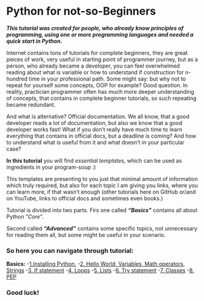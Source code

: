 
# Python for not-so-Beginners
***This tutorial was created for people, who already know principles of programming, using one or more programming languages and needed a quick start in Python.***

Internet contains tons of tutorials for complete beginners, they are great pieces of work, very useful in starting point of programmer journey, but as a person, who already became a developer, you can feel overwhelmed reading about what is variable or how to understand if construction for n-hundred time in your professional path. Some might say: but why not to repeat for yourself some concepts, OOP for example? Good question. In reality, practician programmer often has much more deeper understanding of concepts, that contains in complete beginner tutorials, so such repeating became redundant.

And what is alternative? Official documentation. We all know, that a good developer reads a lot of documentation, but also we know that a good developer works fast! What if you don’t really have much time to learn everything that contains in official docs, but a deadline is coming? And how to understand what is useful from it and what doesn’t in your particular case?

  

**In this tutorial** you will find *essential templates*, which can be used as ingredients in your program-soup :)

  

This templates are presenting to you just that minimal amount of information which truly required, but also for each topic I am giving you links, where you can learn more, if that wasn’t enough (other tutorials here on GitHub or/and on YouTube, links to official docs and sometimes even books.)

Tutorial is divided into two parts. Firs one called ***“Basics”*** contains all about Python “*Core*”.

Second called ***“Advanced”***  contains some specific topics, not unnecessary for reading them all, but some might be useful in your scenario.

  

### So here you can navigate through tutorial:
**Basics:**
  -[1.Installing Python.](Basics/Installing_python.md)
  -[2. Hello World, Variables, Math operators, Strings](Basics/HelloWorld.md)
  -[3. If statement](Basics/IF.md)
  -[4. Loops](Basics/loops.md)
  -[5. Lists](Basics/lists.md)
  -[6. Try statement](Basics/exept.md)
  -[7. Classes](Basics/classes.md)
  -[8. PEP](Basics/pep.md)

### Good luck!
